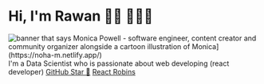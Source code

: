# Hi, I'm Rawan  👋🏾 👩🏾‍💻

<img src="[https://raw.githubusercontent.com/M0nica/M0nica/master/gh-header-image-cropped.png" alt="banner that says Monica Powell - software engineer, content creator and community organizer alongside a cartoon illustration of Monica](https://noha-m.netlify.app/)">
I'm a Data Scientist who is passionate about web developing (react developer)   <a href="https://stars.github.com/">GitHub Star 🌟</a>  <a href="https://www.reactrobins.com/">React Robins</a>


